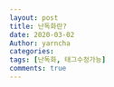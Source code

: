 ```yaml
---
layout: post
title: 난독화란?
date: 2020-03-02
Author: yarncha
categories:
tags: [난독화, 태그수정가능]
comments: true
---
```

